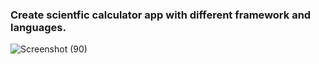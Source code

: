 ### Create scientfic calculator app with different framework and languages.

![Screenshot (90)](https://github.com/user-attachments/assets/85942a41-1c8c-405c-ba99-0e827ee95f18)